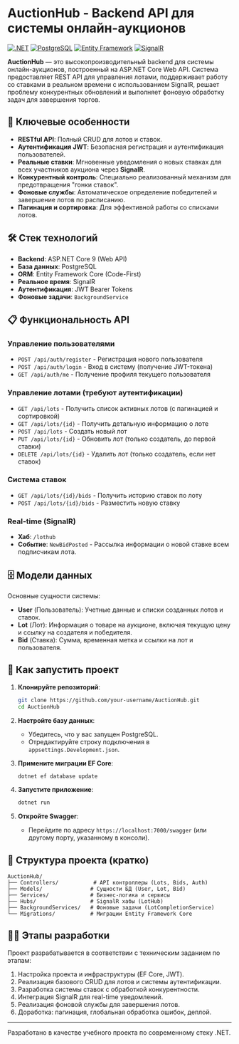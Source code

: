 # AuctionHub - Backend API для системы онлайн-аукционов

[![.NET](https://img.shields.io/badge/.NET-9-512BD4?logo=dotnet)](https://dotnet.microsoft.com/)
[![PostgreSQL](https://img.shields.io/badge/PostgreSQL-4169E1?logo=postgresql)](https://www.postgresql.org/)
[![Entity Framework](https://img.shields.io/badge/EF%20Core-512BD4?logo=dotnet)](https://learn.microsoft.com/ef/core/)
[![SignalR](https://img.shields.io/badge/SignalR-512BD4?logo=dotnet)](https://learn.microsoft.com/aspnet/core/signalr/)

**AuctionHub** — это высокопроизводительный backend для системы онлайн-аукционов, построенный на ASP.NET Core Web API. Система предоставляет REST API для управления лотами, поддерживает работу со ставками в реальном времени с использованием SignalR, решает проблему конкурентных обновлений и выполняет фоновую обработку задач для завершения торгов.

## 🚀 Ключевые особенности

- **RESTful API**: Полный CRUD для лотов и ставок.
- **Аутентификация JWT**: Безопасная регистрация и аутентификация пользователей.
- **Реальные ставки**: Мгновенные уведомления о новых ставках для всех участников аукциона через **SignalR**.
- **Конкурентный контроль**: Специально реализованный механизм для предотвращения "гонки ставок".
- **Фоновые службы**: Автоматическое определение победителей и завершение лотов по расписанию.
- **Пагинация и сортировка**: Для эффективной работы со списками лотов.

## 🛠 Стек технологий

- **Backend**: ASP.NET Core 9 (Web API)
- **База данных**: PostgreSQL
- **ORM**: Entity Framework Core (Code-First)
- **Реальное время**: SignalR
- **Аутентификация**: JWT Bearer Tokens
- **Фоновые задачи**: `BackgroundService`

## 📋 Функциональность API

### Управление пользователями
- `POST /api/auth/register` - Регистрация нового пользователя
- `POST /api/auth/login` - Вход в систему (получение JWT-токена)
- `GET /api/auth/me` - Получение профиля текущего пользователя

### Управление лотами (требуют аутентификации)
- `GET /api/lots` - Получить список активных лотов (с пагинацией и сортировкой)
- `GET /api/lots/{id}` - Получить детальную информацию о лоте
- `POST /api/lots` - Создать новый лот
- `PUT /api/lots/{id}` - Обновить лот (только создатель, до первой ставки)
- `DELETE /api/lots/{id}` - Удалить лот (только создатель, если нет ставок)

### Система ставок
- `GET /api/lots/{id}/bids` - Получить историю ставок по лоту
- `POST /api/lots/{id}/bids` - Разместить новую ставку

### Real-time (SignalR)
- **Хаб**: `/lothub`
- **Событие**: `NewBidPosted` - Рассылка информации о новой ставке всем подписчикам лота.

## 🗄 Модели данных

Основные сущности системы:
- **User** (Пользователь): Учетные данные и списки созданных лотов и ставок.
- **Lot** (Лот): Информация о товаре на аукционе, включая текущую цену и ссылку на создателя и победителя.
- **Bid** (Ставка): Сумма, временная метка и ссылки на лот и пользователя.

## 🚦 Как запустить проект

1. **Клонируйте репозиторий**:
   ```bash
   git clone https://github.com/your-username/AuctionHub.git
   cd AuctionHub
   

2. **Настройте базу данных**:
   - Убедитесь, что у вас запущен PostgreSQL.
   - Отредактируйте строку подключения в `appsettings.Development.json`.

3. **Примените миграции EF Core**:
   ```bash
   dotnet ef database update
   ```

4. **Запустите приложение**:
   ```bash
   dotnet run
   ```

5. **Откройте Swagger**:
   - Перейдите по адресу `https://localhost:7000/swagger` (или другому порту, указанному в консоли).

## 📁 Структура проекта (кратко)

```
AuctionHub/
├── Controllers/           # API контроллеры (Lots, Bids, Auth)
├── Models/               # Сущности БД (User, Lot, Bid)
├── Services/             # Бизнес-логика и сервисы
├── Hubs/                 # SignalR хабы (LotHub)
├── BackgroundServices/   # Фоновые задачи (LotCompletionService)
└── Migrations/           # Миграции Entity Framework Core
```

## 👨‍💻 Этапы разработки

Проект разрабатывается в соответствии с техническим заданием по этапам:
1. Настройка проекта и инфраструктуры (EF Core, JWT).
2. Реализация базового CRUD для лотов и системы аутентификации.
3. Разработка системы ставок с обработкой конкурентности.
4. Интеграция SignalR для real-time уведомлений.
5. Реализация фоновой службы для завершения лотов.
6. Доработка: пагинация, глобальная обработка ошибок, деплой.

---
Разработано в качестве учебного проекта по современному стеку .NET.
